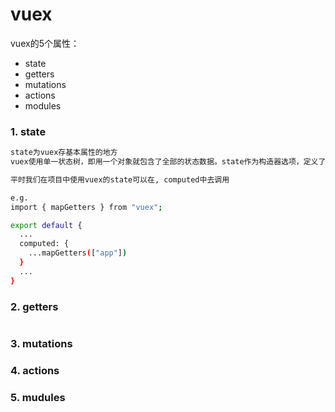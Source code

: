 # vuex

vuex的5个属性：
- state
- getters
- mutations
- actions
- modules

### 1. state
```bash
state为vuex存基本属性的地方
vuex使用单一状态树，即用一个对象就包含了全部的状态数据。state作为构造器选项，定义了所有我们需要的状态基本参数

平时我们在项目中使用vuex的state可以在, computed中去调用

e.g.
import { mapGetters } from "vuex";

export default {
  ...
  computed: {
    ...mapGetters(["app"])
  }
  ...
}
```

### 2. getters
```bash

```

### 3. mutations

### 4. actions

### 5. mudules

